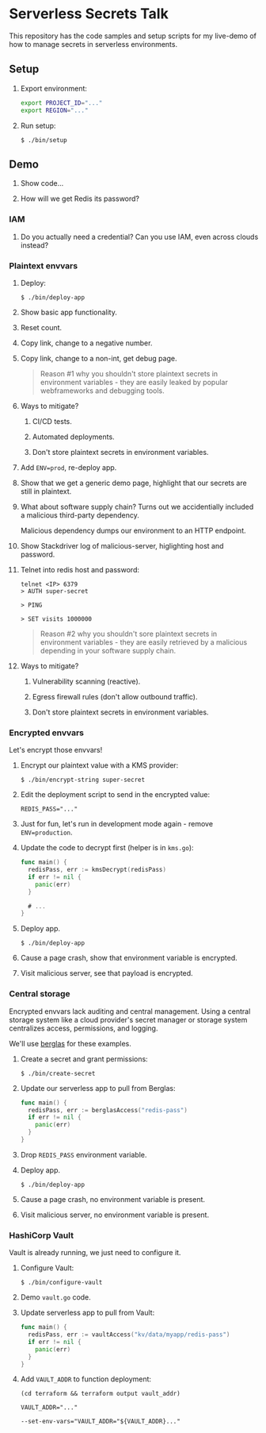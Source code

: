 # Serverless Secrets Talk

This repository has the code samples and setup scripts for my live-demo of how
to manage secrets in serverless environments.



## Setup

1. Export environment:

    ```sh
    export PROJECT_ID="..."
    export REGION="..."
    ```

1. Run setup:

    ```text
    $ ./bin/setup
    ```

## Demo

1. Show code...

1. How will we get Redis its password?

### IAM

1. Do you actually need a credential? Can you use IAM, even across clouds
   instead?

### Plaintext envvars

1. Deploy:

    ```text
    $ ./bin/deploy-app
    ```

1. Show basic app functionality.

1. Reset count.

1. Copy link, change to a negative number.

1. Copy link, change to a non-int, get debug page.

    > Reason #1 why you shouldn't store plaintext secrets in environment
    > variables - they are easily leaked by popular webframeworks and debugging
    > tools.

1. Ways to mitigate?

    1. CI/CD tests.

    1. Automated deployments.

    1. Don't store plaintext secrets in environment variables.

1. Add `ENV=prod`, re-deploy app.

1. Show that we get a generic demo page, highlight that our secrets are still in
   plaintext.

1. What about software supply chain? Turns out we accidentially included a
   malicious third-party dependency.

   Malicious dependency dumps our environment to an HTTP endpoint.

1. Show Stackdriver log of malicious-server, higlighting host and password.

1. Telnet into redis host and password:

    ```text
    telnet <IP> 6379
    > AUTH super-secret

    > PING

    > SET visits 1000000
    ```

    > Reason #2 why you shouldn't sore plaintext secrets in environment
    > variables - they are easily retrieved by a malicious depending in your
    > software supply chain.

1. Ways to mitigate?

    1. Vulnerability scanning (reactive).

    1. Egress firewall rules (don't allow outbound traffic).

    1. Don't store plaintext secrets in environment variables.


### Encrypted envvars

Let's encrypt those envvars!

1. Encrypt our plaintext value with a KMS provider:

    ```text
    $ ./bin/encrypt-string super-secret
    ```

1. Edit the deployment script to send in the encrypted value:

    ```text
    REDIS_PASS="..."
    ```

1. Just for fun, let's run in development mode again - remove `ENV=production`.

1. Update the code to decrypt first (helper is in `kms.go`):

    ```go
    func main() {
      redisPass, err := kmsDecrypt(redisPass)
      if err != nil {
        panic(err)
      }

      # ...
    }
    ```

1. Deploy app.

    ```text
    $ ./bin/deploy-app
    ```

1. Cause a page crash, show that environment variable is encrypted.

1. Visit malicious server, see that payload is encrypted.


### Central storage

Encrypted envvars lack auditing and central management. Using a central storage
system like a cloud provider's secret manager or storage system centralizes
access, permissions, and logging.

We'll use [berglas](https://github.com/GoogleCloudPlatform/berglas) for these
examples.

1. Create a secret and grant permissions:

    ```text
    $ ./bin/create-secret
    ```

1. Update our serverless app to pull from Berglas:

    ```go
    func main() {
      redisPass, err := berglasAccess("redis-pass")
      if err != nil {
        panic(err)
      }
    }
    ```

1. Drop `REDIS_PASS` environment variable.

1. Deploy app.

    ```text
    $ ./bin/deploy-app
    ```

1. Cause a page crash, no environment variable is present.

1. Visit malicious server, no environment variable is present.


### HashiCorp Vault

Vault is already running, we just need to configure it.

1. Configure Vault:

    ```text
    $ ./bin/configure-vault
    ```

1. Demo `vault.go` code.

1. Update serverless app to pull from Vault:

    ```go
    func main() {
      redisPass, err := vaultAccess("kv/data/myapp/redis-pass")
      if err != nil {
        panic(err)
      }
    }
    ```

1. Add `VAULT_ADDR` to function deployment:

    ```text
    (cd terraform && terraform output vault_addr)
    ```

    ```text
    VAULT_ADDR="..."

    --set-env-vars="VAULT_ADDR="${VAULT_ADDR}..."
    ```
